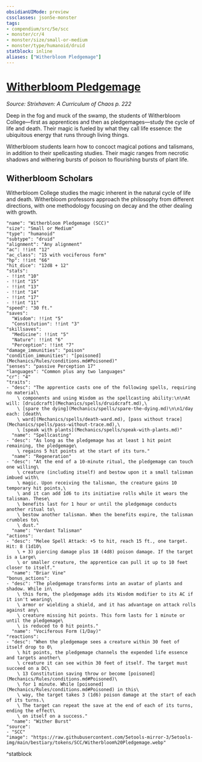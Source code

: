 ```yaml
---
obsidianUIMode: preview
cssclasses: json5e-monster
tags:
- compendium/src/5e/scc
- monster/cr/4
- monster/size/small-or-medium
- monster/type/humanoid/druid
statblock: inline
aliases: ["Witherbloom Pledgemage"]
---
```

# [Witherbloom Pledgemage](Mechanics\bestiary\humanoid/witherbloom-pledgemage-scc.md)
*Source: Strixhaven: A Curriculum of Chaos p. 222*  

Deep in the fog and muck of the swamp, the students of Witherbloom College—first as apprentices and then as pledgemages—study the cycle of life and death. Their magic is fueled by what they call life essence: the ubiquitous energy that runs through living things.

Witherbloom students learn how to concoct magical potions and talismans, in addition to their spellcasting studies. Their magic ranges from necrotic shadows and withering bursts of poison to flourishing bursts of plant life.

## Witherbloom Scholars

Witherbloom College studies the magic inherent in the natural cycle of life and death. Witherbloom professors approach the philosophy from different directions, with one methodology focusing on decay and the other dealing with growth.

```statblock
"name": "Witherbloom Pledgemage (SCC)"
"size": "Small or Medium"
"type": "humanoid"
"subtype": "druid"
"alignment": "Any alignment"
"ac": !!int "12"
"ac_class": "15 with vociferous form"
"hp": !!int "66"
"hit_dice": "12d8 + 12"
"stats":
- !!int "10"
- !!int "15"
- !!int "13"
- !!int "14"
- !!int "17"
- !!int "11"
"speed": "30 ft."
"saves":
  "Wisdom": !!int "5"
  "Constitution": !!int "3"
"skillsaves":
  "Medicine": !!int "5"
  "Nature": !!int "6"
  "Perception": !!int "7"
"damage_immunities": "poison"
"condition_immunities": "[poisoned](Mechanics/Rules/conditions.md#Poisoned)"
"senses": "passive Perception 17"
"languages": "Common plus any two languages"
"cr": "4"
"traits":
- "desc": "The apprentice casts one of the following spells, requiring no material\
    \ components and using Wisdom as the spellcasting ability:\n\nAt will: [druidcraft](Mechanics/spells/druidcraft.md),\
    \ [spare the dying](Mechanics/spells/spare-the-dying.md)\n\n1/day each: [death\
    \ ward](Mechanics/spells/death-ward.md), [pass without trace](Mechanics/spells/pass-without-trace.md),\
    \ [speak with plants](Mechanics/spells/speak-with-plants.md)"
  "name": "Spellcasting"
- "desc": "As long as the pledgemage has at least 1 hit point remaining, the pledgemage\
    \ regains 5 hit points at the start of its turn."
  "name": "Regeneration"
- "desc": "At the end of a 10-minute ritual, the pledgemage can touch one willing\
    \ creature (including itself) and bestow upon it a small talisman imbued with\
    \ magic. Upon receiving the talisman, the creature gains 10 temporary hit points,\
    \ and it can add 1d6 to its initiative rolls while it wears the talisman. These\
    \ benefits last for 1 hour or until the pledgemage conducts another ritual to\
    \ bestow another talisman. When the benefits expire, the talisman crumbles to\
    \ dust."
  "name": "Verdant Talisman"
"actions":
- "desc": "Melee Spell Attack: +5 to hit, reach 15 ft., one target. Hit: 8 (1d10\
    \ + 3) piercing damage plus 18 (4d8) poison damage. If the target is a Large\
    \ or smaller creature, the apprentice can pull it up to 10 feet closer to itself."
  "name": "Briar Vine"
"bonus_actions":
- "desc": "The pledgemage transforms into an avatar of plants and shadow. While in\
    \ this form, the pledgemage adds its Wisdom modifier to its AC if it isn't wearing\
    \ armor or wielding a shield, and it has advantage on attack rolls against any\
    \ creature missing hit points. This form lasts for 1 minute or until the pledgemage\
    \ is reduced to 0 hit points."
  "name": "Vociferous Form (1/Day)"
"reactions":
- "desc": "When the pledgemage sees a creature within 30 feet of itself drop to 0\
    \ hit points, the pledgemage channels the expended life essence and targets another\
    \ creature it can see within 30 feet of itself. The target must succeed on a DC\
    \ 13 Constitution saving throw or become [poisoned](Mechanics/Rules/conditions.md#Poisoned)\
    \ for 1 minute. While [poisoned](Mechanics/Rules/conditions.md#Poisoned) in this\
    \ way, the target takes 3 (1d6) poison damage at the start of each of its turns.\
    \ The target can repeat the save at the end of each of its turns, ending the effect\
    \ on itself on a success."
  "name": "Wither Burst"
"source":
- "SCC"
"image": "https://raw.githubusercontent.com/5etools-mirror-3/5etools-img/main/bestiary/tokens/SCC/Witherbloom%20Pledgemage.webp"
```
^statblock